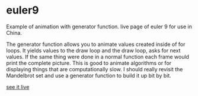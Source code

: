 # euler9
Example of animation with generator function. live page of euler 9 for use in China. 

The generator function allows you to animate values created inside of for loops.
It yields values to the draw loop and the draw loop, asks for next values.
If the same thing were done in a normal function each frame would print the complete picture.
This is good to animate algorithms or for displaying things that are computationally slow. 
I should really revisit the Mandelbrot set and use a generator function to build it up bit by bit.

[see it live](greggelong.github.io/euler9)
